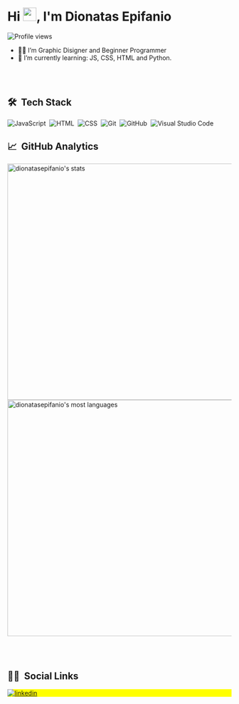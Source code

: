<h1 align="left">Hi <img src="https://raw.githubusercontent.com/kaueMarques/kaueMarques/master/hi.gif" width="30px">, I'm Dionatas Epifanio</h1>
<p align="left"> <img src="https://komarev.com/ghpvc/?username=dionatasepifanio&color=yellow" alt="Profile views" /> </p>

<!--
**dionatasepifanio/dionatasepifanio** is a ✨ _special_ ✨ repository because its `README.md` (this file) appears on your GitHub profile.

Here are some ideas to get you started:
-->
- 🧑‍💻 I’m Graphic Disigner and Beginner Programmer
- 🌱 I’m currently learning: JS, CSS, HTML and Python.

<br><br>

## 🛠️ &nbsp;Tech Stack

![JavaScript](https://img.shields.io/badge/-JavaScript-05122A?style=flat&logo=javascript)&nbsp;
![HTML](https://img.shields.io/badge/-HTML-05122A?style=flat&logo=HTML5)&nbsp;
![CSS](https://img.shields.io/badge/-CSS-05122A?style=flat&logo=CSS3&logoColor=1572B6)&nbsp;
![Git](https://img.shields.io/badge/-Git-05122A?style=flat&logo=git)&nbsp;
![GitHub](https://img.shields.io/badge/-GitHub-05122A?style=flat&logo=github)&nbsp;
![Visual Studio Code](https://img.shields.io/badge/-Visual%20Studio%20Code-05122A?style=flat&logo=visual-studio-code&logoColor=007ACC)&nbsp;


## 📈 &nbsp;GitHub Analytics

<p align="left">
<img width="530em" src="https://github-readme-stats.vercel.app/api?username=dionatasepifanio&show_icons=true&theme=dark" alt="dionatasepifanio's stats"/>
<img width="530em" src="https://github-readme-stats.vercel.app/api/top-langs/?username=dionatasepifanio&layout=compact&theme=dark" alt="dionatasepifanio's most languages"/>
</p>

<br><br>

## 👨‍🚀 &nbsp;Social Links

<p align="left" style="background:yellow">
<a href="https://linkedin.com/in/dionatasepifanio" target="_blank">
  <img align="center" src="https://img.shields.io/badge/-dionatasepifanio-05122A?style=flat&logo=linkedin" alt="linkedin"/>
</a>
</p>

